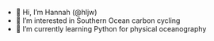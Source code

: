 - 👋 Hi, I’m Hannah (@hljw)
- 👀 I’m interested in Southern Ocean carbon cycling
- 🌱 I’m currently learning Python for physical oceanography


<!---
hljw/hljw is a ✨ special ✨ repository because its `README.md` (this file) appears on your GitHub profile.
You can click the Preview link to take a look at your changes.
--->
